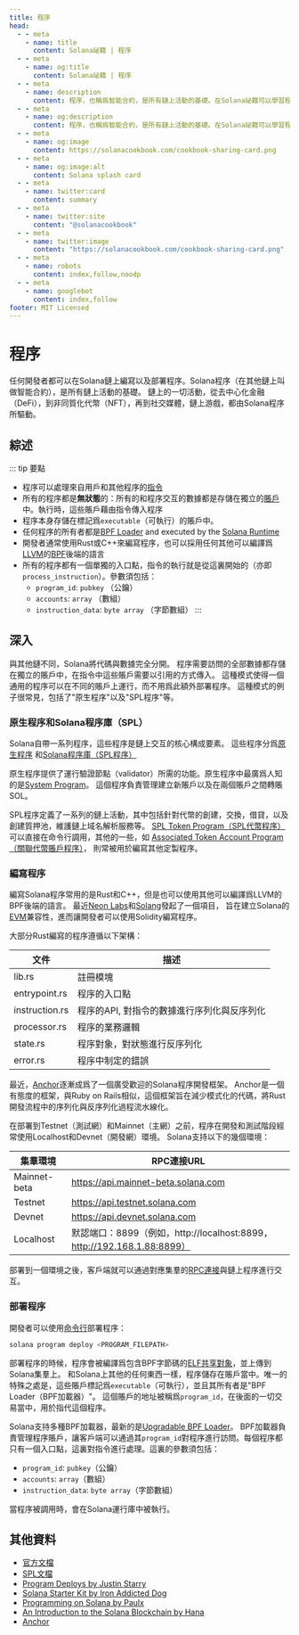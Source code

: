 ```yaml
---
title: 程序
head:
  - - meta
    - name: title
      content: Solana祕籍 | 程序
  - - meta
    - name: og:title
      content: Solana祕籍 | 程序
  - - meta
    - name: description
      content: 程序，也稱爲智能合約，是所有鏈上活動的基礎。在Solana祕籍可以學習程序以及其他一些核心概念。
  - - meta
    - name: og:description
      content: 程序，也稱爲智能合約，是所有鏈上活動的基礎。在Solana祕籍可以學習程序以及其他一些核心概念。
  - - meta
    - name: og:image
      content: https://solanacookbook.com/cookbook-sharing-card.png
  - - meta
    - name: og:image:alt
      content: Solana splash card
  - - meta
    - name: twitter:card
      content: summary
  - - meta
    - name: twitter:site
      content: "@solanacookbook"
  - - meta
    - name: twitter:image
      content: "https://solanacookbook.com/cookbook-sharing-card.png"
  - - meta
    - name: robots
      content: index,follow,noodp
  - - meta
    - name: googlebot
      content: index,follow
footer: MIT Licensed
---
```


# 程序

任何開發者都可以在Solana鏈上編寫以及部署程序。Solana程序（在其他鏈上叫做智能合約），是所有鏈上活動的基礎。
鏈上的一切活動，從去中心化金融（DeFi），到非同質化代幣（NFT），再到社交媒體，鏈上游戲，都由Solana程序所驅動。

## 綜述

::: tip 要點
- 程序可以處理來自用戶和其他程序的[指令](./transactions)
- 所有的程序都是**無狀態**的：所有的和程序交互的數據都是存儲在獨立的[賬戶](./accounts.md)中。執行時，這些賬戶藉由指令傳入程序
- 程序本身存儲在標記爲`executable`（可執行）的賬戶中。
- 任何程序的所有者都是[BPF Loader](https://docs.solana.com/developing/runtime-facilities/programs#bpf-loader) and executed by the [Solana Runtime](https://docs.solana.com/developing/programming-model/runtime)
- 開發者通常使用Rust或C++來編寫程序，也可以採用任何其他可以編譯爲[LLVM](https://llvm.org/)的[BPF](https://en.wikipedia.org/wiki/Berkeley_Packet_Filter)後端的語言
- 所有的程序都有一個單獨的入口點，指令的執行就是從這裏開始的（亦即`process_instruction`）。參數須包括：
    - `program_id`: `pubkey` （公鑰）
    - `accounts`: `array` （數組）
    - `instruction_data`: `byte array` （字節數組）
:::

## 深入

與其他鏈不同，Solana將代碼與數據完全分開。
程序需要訪問的全部數據都存儲在獨立的賬戶中，在指令中這些賬戶需要以引用的方式傳入。
這種模式使得一個通用的程序可以在不同的賬戶上運行，而不用爲此額外部署程序。
這種模式的例子很常見，包括了"原生程序"以及"SPL程序"等。

### 原生程序和Solana程序庫（SPL）

Solana自帶一系列程序，這些程序是鏈上交互的核心構成要素。
這些程序分爲[原生程序](https://docs.solana.com/developing/runtime-facilities/programs#bpf-loader)
和[Solana程序庫（SPL程序）](https://spl.solana.com/)

原生程序提供了運行驗證節點（validator）所需的功能。原生程序中最廣爲人知的是[System Program](https://docs.solana.com/developing/runtime-facilities/programs#system-program)。
這個程序負責管理建立新賬戶以及在兩個賬戶之間轉賬SOL。

SPL程序定義了一系列的鏈上活動，其中包括針對代幣的創建，交換，借貸，以及創建質押池，維護鏈上域名解析服務等。
[SPL Token Program（SPL代幣程序）](https://spl.solana.com/token)可以直接在命令行調用，其他的一些，如
[Associated Token Account Program（關聯代幣賬戶程序）](https://spl.solana.com/associated-token-account)，
則常被用於編寫其他定製程序。

### 編寫程序

編寫Solana程序常用的是Rust和C++，但是也可以使用其他可以編譯爲LLVM的BPF後端的語言。
最近[Neon Labs](https://neon-labs.org/)和[Solang](https://solang.readthedocs.io/en/latest/)發起了一個項目，
旨在建立Solana的[EVM](https://ethereum.org/en/developers/docs/evm/)兼容性，進而讓開發者可以使用Solidity編寫程序。

大部分Rust編寫的程序遵循以下架構：

| 文件           | 描述                                   |
|----------------|-----------------------------------------------|
| lib.rs         | 註冊模塊                           |
| entrypoint.rs  | 程序的入口點                     |
| instruction.rs | 程序的API, 對指令的數據進行序列化與反序列化 |
| processor.rs   | 程序的業務邏輯                                 |
| state.rs       | 程序對象，對狀態進行反序列化        |
| error.rs       | 程序中制定的錯誤                    |

最近，[Anchor](https://project-OpenBook.github.io/anchor/getting-started/introduction.html)逐漸成爲了一個廣受歡迎的Solana程序開發框架。
Anchor是一個有態度的框架，與Ruby on Rails相似，這個框架旨在減少模式化的代碼，將Rust開發流程中的序列化與反序列化過程流水線化。

在部署到Testnet（測試網）和Mainnet（主網）之前，程序在開發和測試階段經常使用Localhost和Devnet（開發網）環境。
Solana支持以下的幾個環境：

| 集羣環境              | RPC連接URL                                                                 |
|----------------------|---------------------------------------------------------------------------|
| Mainnet-beta         | https://api.mainnet-beta.solana.com                                       |
| Testnet              | https://api.testnet.solana.com                                            |
| Devnet               | https://api.devnet.solana.com                                             |
| Localhost            | 默認端口：8899（例如，http://localhost:8899，http://192.168.1.88:8899）      |

部署到一個環境之後，客戶端就可以通過對應集羣的[RPC連接](https://docs.solana.com/developing/clients/jsonrpc-api)與鏈上程序進行交互。

### 部署程序

開發者可以使用[命令行](https://docs.solana.com/cli/deploy-a-program)部署程序：

```bash
solana program deploy <PROGRAM_FILEPATH>
```

部署程序的時候，程序會被編譯爲包含BPF字節碼的[ELF共享對象](https://en.wikipedia.org/wiki/Executable_and_Linkable_Format)，並上傳到Solana集羣上。
和Solana上其他的任何東西一樣，程序儲存在賬戶當中。唯一的特殊之處是，這些賬戶標記爲`executable`（可執行），並且其所有者是"BPF Loader（BPF加載器）"。
這個賬戶的地址被稱爲`program_id`，在後面的一切交易當中，用於指代這個程序。

Solana支持多種BPF加載器，最新的是[Upgradable BPF Loader](https://explorer.solana.com/address/BPFLoaderUpgradeab1e11111111111111111111111)。
BPF加載器負責管理程序賬戶，讓客戶端可以通過其`program_id`對程序進行訪問。每個程序都只有一個入口點，這裏對指令進行處理。這裏的參數須包括：
- `program_id`: `pubkey`（公鑰）
- `accounts`: `array`（數組）
- `instruction_data`: `byte array`（字節數組）

當程序被調用時，會在Solana運行庫中被執行。

## 其他資料

- [官方文檔](https://docs.solana.com/developing/on-chain-programs/overview)
- [SPL文檔](https://spl.solana.com/)
- [Program Deploys by Justin Starry](https://jstarry.notion.site/Program-deploys-29780c48794c47308d5f138074dd9838)
- [Solana Starter Kit by Iron Addicted Dog](https://hackmd.io/@ironaddicteddog/solana-starter-kit)
- [Programming on Solana by Paulx](https://paulx.dev/blog/2021/01/14/programming-on-solana-an-introduction/)
- [An Introduction to the Solana Blockchain by Hana](https://2501babe.github.io/posts/solana101.html)
- [Anchor](https://project-OpenBook.github.io/anchor/getting-started/introduction.html)
